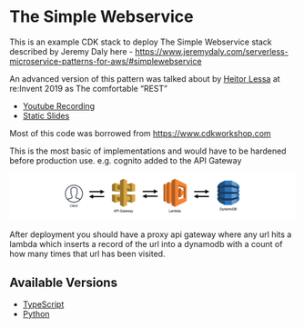 # The Simple Webservice

This is an example CDK stack to deploy The Simple Webservice stack described by Jeremy Daly here - https://www.jeremydaly.com/serverless-microservice-patterns-for-aws/#simplewebservice

An advanced version of this pattern was talked about by [Heitor Lessa](https://twitter.com/heitor_lessa) at re:Invent 2019 as The comfortable “REST”

* [Youtube Recording](https://www.youtube.com/watch?v=9IYpGTS7Jy0)
* [Static Slides](https://d1.awsstatic.com/events/reinvent/2019/REPEAT_3_Serverless_architectural_patterns_and_best_practices_ARC307-R3.pdf)

Most of this code was borrowed from https://www.cdkworkshop.com

This is the most basic of implementations and would have to be hardened before production use. e.g. cognito added to the API Gateway

![Architecture](https://raw.githubusercontent.com/cdk-patterns/serverless/master/the-simple-graphql-service/img/architecture.png)

After deployment you should have a proxy api gateway where any url hits a lambda which inserts a record of the url into a dynamodb with a count of how many times that url has been visited.

## Available Versions

 * [TypeScript](typescript/)
 * [Python](python/)

